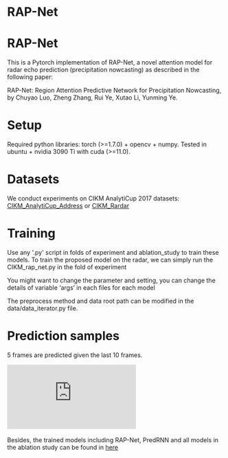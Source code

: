 # RAP-Net

# RAP-Net

This is a Pytorch implementation of RAP-Net, a novel attention model for radar echo prediction (precipitation nowcasting) as described in the following paper:

RAP-Net: Region Attention Predictive Network for Precipitation Nowcasting, by Chuyao Luo, Zheng Zhang, Rui Ye, Xutao Li, Yunming Ye.

# Setup
Required python libraries: torch (>=1.7.0) + opencv + numpy.
Tested in ubuntu + nvidia 3090 Ti with cuda (>=11.0).

# Datasets
We conduct experiments on CIKM AnalytiCup 2017 datasets: [CIKM_AnalytiCup_Address](https://tianchi.aliyun.com/competition/entrance/231596/information) or [CIKM_Rardar](https://drive.google.com/drive/folders/1IqQyI8hTtsBbrZRRht3Es9eES_S4Qv2Y?usp=sharing) 

# Training
Use any '.py' script in folds of experiment and ablation_study to train these models. To train the proposed model on the radar, we can simply run the CIKM_rap_net.py in the fold of experiment

You might want to change the parameter and setting, you can change the details of variable ‘args’ in each files for each model

The preprocess method and data root path can be modified in the data/data_iterator.py file.

# Prediction samples
5 frames are predicted given the last 10 frames.

![Prediction vislazation](https://github.com/luochuyao/RAP-Net/blob/master/utils/res.pdf)

Besides, the trained models including RAP-Net, PredRNN and all models in the ablation study can be found in [here](https://drive.google.com/drive/folders/1-Cbm-E1beUXaw_YxzBSxcDv1uGxLXmFT?usp=sharing)




